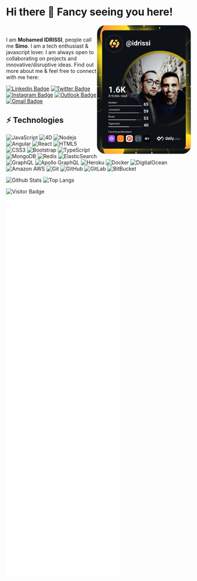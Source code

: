 # Hi there 👋 Fancy seeing you here!

<div align="left">
  <a href="https://api.daily.dev/get?r=idrissi" target="_blank">
    <img
      width="256"
      align="right"
      src="https://raw.githubusercontent.com/midrissi/midrissi/devcard/devcard.svg"
    />
  </a>
</div>

<br />

I am **Mohamed IDRISSI**, people call me **Simo**. I am a tech enthusiast & javascript lover. I am always open to collaborating on projects and innovative/disruptive ideas. Find out more about me & feel free to connect with me here:

[![Linkedin Badge](https://img.shields.io/badge/-Mohamed%20IDRISSI-blue?style=flat-square&logo=Linkedin&logoColor=white&link=https://www.linkedin.com/in/mohamed-idrissi-b5a14a14/)](https://www.linkedin.com/in/mohamed-idrissi-b5a14a14/)
[![Twitter Badge](https://img.shields.io/badge/-mohamed_idrissi-1da1f2?style=flat-square&logo=twitter&logoColor=white&link=https://twitter.com/mohamed_idrissi)](https://twitter.com/mohamed_idrissi)
[![Instagram Badge](https://img.shields.io/badge/-idrissi_007-purple?style=flat-square&logo=instagram&logoColor=white&link=https://instagram.com/idrissi_007/)](https://instagram.com/idrissi_007)
[![Outlook Badge](http://img.shields.io/badge/-med.idrissi@outlook.com-purple?style=flat-square&logo=Microsoft%20Outlook&logoColor=white&link=mailto:med.idrissi@outlook.com)](mailto:med.idrissi@outlook.com)
[![Gmail Badge](https://img.shields.io/badge/-midrissi.pro@gmail.com-c14438?style=flat-square&logo=Gmail&logoColor=white&link=mailto:midrissi.pro@gmail.com)](mailto:midrissi.pro@gmail.com)

## ⚡ Technologies

![JavaScript](https://img.shields.io/badge/-JavaScript-black?style=flat-square&logo=javascript)
![4D](https://img.shields.io/badge/-4th%20Dimension-023c7a?style=flat-square&logo=4d)
![Nodejs](https://img.shields.io/badge/-Nodejs-black?style=flat-square&logo=Node.js)
![Angular](https://img.shields.io/badge/-angular-de4132?style=flat-square&logo=Angular)
![React](https://img.shields.io/badge/-React-black?style=flat-square&logo=react)
![HTML5](https://img.shields.io/badge/-HTML5-E34F26?style=flat-square&logo=html5&logoColor=white)
![CSS3](https://img.shields.io/badge/-CSS3-1572B6?style=flat-square&logo=css3)
![Bootstrap](https://img.shields.io/badge/-Bootstrap-563D7C?style=flat-square&logo=bootstrap)
![TypeScript](https://img.shields.io/badge/-TypeScript-007ACC?style=flat-square&logo=typescript)
![MongoDB](https://img.shields.io/badge/-MongoDB-black?style=flat-square&logo=mongodb)
![Redis](https://img.shields.io/badge/-Redis-black?style=flat-square&logo=Redis)
![ElasticSearch](https://img.shields.io/badge/-ElasticSearch-005571?style=flat-square&logo=elasticsearch)
![GraphQL](https://img.shields.io/badge/-GraphQL-E10098?style=flat-square&logo=graphql)
![Apollo GraphQL](https://img.shields.io/badge/-Apollo%20GraphQL-311C87?style=flat-square&logo=apollo-graphql)
![Heroku](https://img.shields.io/badge/-Heroku-430098?style=flat-square&logo=heroku)
![Docker](https://img.shields.io/badge/-Docker-black?style=flat-square&logo=docker)
![DigitalOcean](https://img.shields.io/badge/-Digital%20Ocean-darkblue?style=flat-square&logo=digitalocean)
![Amazon AWS](https://img.shields.io/badge/Amazon%20AWS-232F3E?style=flat-square&logo=amazon-aws)
![Git](https://img.shields.io/badge/-Git-black?style=flat-square&logo=git)
![GitHub](https://img.shields.io/badge/-GitHub-181717?style=flat-square&logo=github)
![GitLab](https://img.shields.io/badge/-GitLab-FCA121?style=flat-square&logo=gitlab)
![BitBucket](https://img.shields.io/badge/-BitBucket-darkblue?style=flat-square&logo=bitbucket)

![Github Stats](https://github-readme-stats.vercel.app/api?username=midrissi&count_private=true&show_icons=true)
![Top Langs](https://github-readme-stats.vercel.app/api/top-langs/?username=midrissi&hide=TeX&layout=compact)

![Visitor Badge](https://visitor-badge.laobi.icu/badge?page_id=midrissi)

![Metrics](https://raw.githubusercontent.com/midrissi/midrissi/github-metrics/github-metrics.svg)
